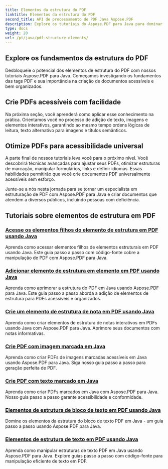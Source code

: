```yaml
---
title: Elementos da estrutura do PDF
linktitle: Elementos da estrutura do PDF
second_title: API de processamento de PDF Java Aspose.PDF
description: Explore os tutoriais do Aspose.PDF para Java para dominar os elementos da estrutura do PDF. Crie PDFs organizados e acessíveis sem esforço.
type: docs
weight: 20
url: /pt/java/pdf-structure-elements/
---
```


## Explore os fundamentos da estrutura do PDF

Desbloqueie o potencial dos elementos de estrutura do PDF com nossos tutoriais Aspose.PDF para Java. Começamos investigando os fundamentos das tags PDF e sua importância na criação de documentos acessíveis e bem organizados. 

## Crie PDFs acessíveis com facilidade

Na próxima seção, você aprenderá como aplicar esse conhecimento na prática. Orientamos você no processo de adição de texto, imagens e elementos interativos, garantindo ao mesmo tempo ordens lógicas de leitura, texto alternativo para imagens e títulos semânticos. 

## Otimize PDFs para acessibilidade universal

A parte final de nossos tutoriais leva você para o próximo nível. Você descobrirá técnicas avançadas para ajustar seus PDFs, otimizar estruturas de marcação, manipular formulários, links e definir idiomas. Essas habilidades permitirão que você crie documentos PDF universalmente acessíveis sem esforço.

Junte-se a nós nesta jornada para se tornar um especialista em estruturação de PDF com Aspose.PDF para Java e criar documentos que atendem a diversos públicos, incluindo pessoas com deficiência.
## Tutoriais sobre elementos de estrutura em PDF
### [Acesse os elementos filhos do elemento de estrutura em PDF usando Java](./access-children-elements-of-structure-element-in-pdf-using-java/)
Aprenda como acessar elementos filhos de elementos estruturais em PDF usando Java. Este guia passo a passo com código-fonte cobre a manipulação de PDF com Aspose.PDF para Java.
### [Adicionar elemento de estrutura em elemento em PDF usando Java](./add-structure-element-into-element-in-pdf-using-java/)
Aprenda como aprimorar a estrutura do PDF em Java usando Aspose.PDF para Java. Este guia passo a passo aborda a adição de elementos de estrutura para PDFs acessíveis e organizados.
### [Crie um elemento de estrutura de nota em PDF usando Java](./create-note-structure-element-in-pdf-using-java/)
Aprenda como criar elementos de estrutura de notas interativos em PDFs usando Java com Aspose.PDF para Java. Aprimore seus documentos com notas informativas.
### [Crie PDF com imagem marcada em Java](./create-pdf-with-tagged-image-in-java/)
Aprenda como criar PDFs de imagens marcadas acessíveis em Java usando Aspose.PDF para Java. Siga nosso guia passo a passo para geração perfeita de PDF.
### [Crie PDF com texto marcado em Java](./create-pdf-with-tagged-text-in-java/)
Aprenda como criar PDFs marcados em Java com Aspose.PDF para Java. Nosso guia passo a passo garante acessibilidade e conformidade.
### [Elementos de estrutura de bloco de texto em PDF usando Java](./text-block-structure-elements-in-pdf-using-java/)
Domine os elementos da estrutura do bloco de texto PDF em Java - um guia passo a passo usando Aspose.PDF para Java.
### [Elementos de estrutura de texto em PDF usando Java](./text-structure-elements-in-pdf-using-java/)
Aprenda como manipular estruturas de texto PDF em Java usando Aspose.PDF para Java. Explore guias passo a passo com código-fonte para manipulação eficiente de texto em PDF.